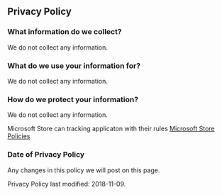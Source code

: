 ## Privacy Policy

### What information do we collect?

We do not collect any information.

### What do we use your information for? 

We do not collect any information.

### How do we protect your information? 

We do not collect any information.

Microsoft Store can tracking applicaton with their rules
[Microsoft Store Policies](https://msdn.microsoft.com/en-us/library/windows/apps/dn764944.aspx)

### Date of Privacy Policy 

Any changes in this policy we will post on this page.

Privacy Policy last modified: 2018-11-09.
